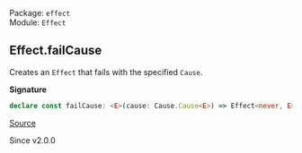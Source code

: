 Package: `effect`<br />
Module: `Effect`<br />

## Effect.failCause

Creates an `Effect` that fails with the specified `Cause`.

**Signature**

```ts
declare const failCause: <E>(cause: Cause.Cause<E>) => Effect<never, E>
```

[Source](https://github.com/Effect-TS/effect/tree/main/packages/effect/src/Effect.ts#L2526)

Since v2.0.0